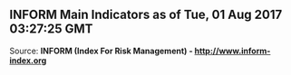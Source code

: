 ## INFORM Main Indicators as of Tue, 01 Aug 2017 03:27:25 GMT

Source: **INFORM (Index For Risk Management) - http://www.inform-index.org**